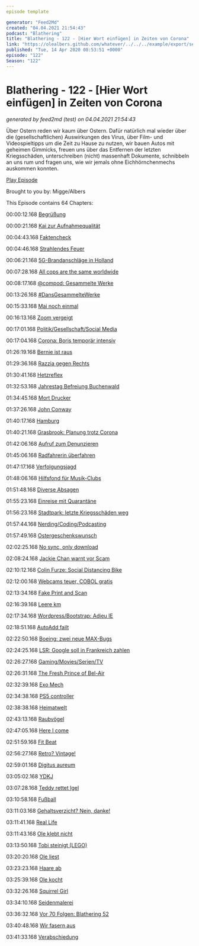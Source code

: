 ```yaml
---
episode template

generator: "Feed2Md"
created: "04.04.2021 21:54:43"
podcast: "Blathering"
title: "Blathering - 122 - [Hier Wort einfügen] in Zeiten von Corona"
link: "https://olealbers.github.com/whatever/../../../example/export/seasons/5/2020/4/Blathering - 122 - [Hier Wort einfügen] in Zeiten von Corona.md"
published: "Tue, 14 Apr 2020 08:53:51 +0000"
episode: "122"
Season: "122"
---
```


# Blathering - 122 - [Hier Wort einfügen] in Zeiten von Corona
_generated by feed2md (test) on 04.04.2021 21:54:43_

Über Ostern reden wir kaum über Ostern. Dafür natürlich mal wieder über die (gesellschaftlichen) Auswirkungen des Virus, über Film- und Videospieltipps um die Zeit zu Hause zu nutzen, wir bauen Autos mit geheimen Gimmicks, freuen uns über das Entfernen der letzten Kriegsschäden, unterschreiben (nicht) massenhaft Dokumente, schnibbeln an uns rum und fragen uns, wie wir jemals ohne Eichhörnchenmechs auskommen konnten.

[Play Episode](https://www.blathering.de/podlove/file/1189/s/feed/c/mp3/blathering_122.mp3)

Brought to you by: Migge/Albers

This Episode contains 64 Chapters:


00:00:12.168 [Begrüßung]()

00:00:21.168 [Kai zur Aufnahmequalität](https://pluspora.com/posts/80fb8e005ae70138497d101b0e91c357#be6986105c1801381b23005056264835)

00:04:43.168 [Faktencheck]()

00:04:46.168 [Strahlendes Feuer](https://taz.de/Feuer-rund-um-Tschernobyl/!5677956/)

00:06:21.168 [5G-Brandanschläge in Holland](https://www.golem.de/news/niederlande-erneut-anschlaege-auf-mobilfunktuerme-wegen-5g-2004-147847.html)

00:07:28.168 [All cops are the same worldwide](https://twitter.com/aprilaser/status/1247866135304962049)

00:08:17.168 [@compod: Gesammelte Werke](https://twitter.com/search?q=(from%3Acompod)%20(%40blathering_pod)%20until%3A2020-04-14%20since%3A2020-07-04&src=typed_query&f=live)

00:13:26.168 [#DansGesammelteWerke](https://twitter.com/search?q=(from%3Aevildanwallace)%20(%40blathering_pod)%20until%3A2020-04-14%20since%3A2020-04-07&src=typed_query&f=live)

00:15:33.168 [Mai noch einmal](https://twitter.com/tagesthemen/status/1247632362076135424)

00:16:13.168 [Zoom vergeigt](https://www.derstandard.at/story/2000116699893/zoom-ceo-zu-sicherheitsproblemen-ich-habe-es-wirklich-vergeigt)

00:17:01.168 [Politik/Gesellschaft/Social Media]()

00:17:04.168 [Corona: Boris temporär intensiv](https://www.sueddeutsche.de/politik/grossbritannien-boris-johnson-geht-es-besser-1.4873757)

01:26:19.168 [Bernie ist raus](https://www.tagesschau.de/ausland/sanders-praesidentschaftswahl-101.html)

01:29:36.168 [Razzia gegen Rechts](https://www.spiegel.de/politik/deutschland/hessen-razzia-gegen-rechtsextreme-ermittler-beschlagnahmen-waffen-und-ns-devotionalien-a-36fa7c35-72cc-4602-b508-6387ff88fb6a?sara_ecid=soci_upd_KsBF0AFjflf0DZCxpPYDCQgO1dEMph)

01:30:41.168 [Hetzreflex](https://www.volksverpetzer.de/kommentar/afd-celle/)

01:32:53.168 [Jahrestag Befreiung Buchenwald](https://www.buchenwald.de/47/date/2020/04/09/medieninformation/)

01:34:45.168 [Mort Drucker](https://de.wikipedia.org/wiki/Mort_Drucker)

01:37:26.168 [John Conway](https://de.wikipedia.org/wiki/John_Horton_Conway)

01:40:17.168 [Hamburg]()

01:40:21.168 [Grasbrook: Planung trotz Corona](https://www.haufe.de/immobilien/wohnungswirtschaft/Park-See-Hochhaeuser-–-Elbphilharmonie-Architekten-bebauen-Grasbrook_260_513560.html)

01:42:06.168 [Aufruf zum Denunzieren](https://twitter.com/tmigge/status/1249085601627942915)

01:45:06.168 [Radfahrerin überfahren](https://hamburg1.de/nachrichten/44470/Toedlicher_Abbiegeunfall_auf_der_Bebelallee.html)

01:47:17.168 [Verfolgungsjagd](https://www.ndr.de/nachrichten/hamburg/Zwei-Verletzte-bei-Unfall-nach-Verfolgungsjagd,unfall14598.html)

01:48:06.168 [Hilfsfond für Musik-Clubs](https://hamburg1.de/nachrichten/44488/Elbphilharmonie_Hilfsfonds_fuer_Musiker.html)

01:51:48.168 [Diverse Absagen](https://www.hamburg.de/erlebnis-sport/13707604/coronavirus-veranstaltungen-hamburg/)

01:55:23.168 [Einreise mit Quarantäne](https://hamburg1.de/nachrichten/44503/Ein_und_Rueckreisende_muessen_in_Quarantaene.html)

01:56:23.168 [Stadtpark: letzte Kriegsschäden weg](https://hamburg1.de/nachrichten/44495/Alle_Kriegsschaeden_im_Stadtpark_beseitigt.html)

01:57:44.168 [Nerding/Coding/Podcasting]()

01:57:49.168 [Ostergeschenkswunsch](https://twitter.com/stammtischphilo/status/1248009047493595136)

02:02:25.168 [No sync, only download](https://lightroom.adobe.com/lightroom-downloader)

02:08:24.168 [Jackie Chan warnt vor Scam](https://twitter.com/EyeOfJackieChan/status/1243027554149138432)

02:10:12.168 [Colin Furze: Social Distancing Bike](https://www.youtube.com/watch?v=vZFDNR9V5Nc)

02:12:00.168 [Webcams teuer, COBOL gratis](https://www.golem.de/news/400-prozent-preissteigerung-webcam-preise-explodieren-2004-147845.html)

02:13:34.168 [Fake Print and Scan](https://gitlab.com/edouardklein/falsisign)

02:16:39.168 [Leere km]()

02:17:34.168 [Wordpress/Bootstrap: Adieu IE](https://www.golem.de/news/browser-bootstrap-und-wordpress-wollen-ie-support-beenden-2004-147846.html)

02:18:51.168 [AutoAdd failt](https://script.google.com/home)

02:22:50.168 [Boeing: zwei neue MAX-Bugs](https://www.golem.de/news/boeing-737-max-boeing-entdeckt-zwei-weitere-softwarefehler-2004-147785.html)

02:24:25.168 [LSR: Google soll in Frankreich zahlen](https://www.golem.de/news/leistungsschutzrecht-google-soll-franzoesische-verlage-fuer-snippets-bezahlen-2004-147830.html)

02:26:27.168 [Gaming/Movies/Serien/TV]()

02:26:31.168 [The Fresh Prince of Bel-Air](https://twitter.com/stammtischphilo/status/1247271240974434304)

02:32:39.168 [Exo Mech](https://twitter.com/stammtischphilo/status/1247560159020429313)

02:34:38.168 [PS5 controller](https://twitter.com/stammtischphilo/status/1247625404816523265)

02:38:38.168 [Heimatwelt](https://twitter.com/stammtischphilo/status/1247960297261989890)

02:43:13.168 [Raubvögel](https://twitter.com/stammtischphilo/status/1248418007044329474)

02:47:05.168 [Here I come](https://twitter.com/stammtischphilo/status/1248710123637350401)

02:51:59.168 [Fit Beat](https://twitter.com/stammtischphilo/status/1248730159248740361)

02:56:27.168 [Retro? Vintage!](https://twitter.com/tmigge/status/1249238606700589056)

02:59:01.168 [Digitus aureum](https://de.wikipedia.org/wiki/James_Bond_007_%E2%80%93_Goldfinger)

03:05:02.168 [YDKJ](https://twitter.com/exilsoester/status/1247939007474008064)

03:07:28.168 [Teddy rettet Igel](https://de.wikipedia.org/wiki/James_Marsden)

03:10:58.168 [Fußball]()

03:11:03.168 [Gehaltsverzicht? Nein, danke!](https://www.welt.de/sport/article206996463/England-Kein-Gehaltsverzicht-in-der-reichsten-Fussball-Liga-der-Welt.html)

03:11:41.168 [Real Life]()

03:11:43.168 [Ole klebt nicht](https://twitter.com/stammtischphilo/status/1247533891079909389)

03:13:50.168 [Tobi steinigt (LEGO)](https://twitter.com/tmigge/status/1248546080226230272)

03:20:20.168 [Ole liest](https://twitter.com/stammtischphilo/status/1248936482527686657)

03:23:23.168 [Haare ab](https://twitter.com/stammtischphilo/status/1249374362328801280)

03:25:39.168 [Ole kocht](https://twitter.com/stammtischphilo/status/1249277356210040834)

03:32:26.168 [Squirrel Girl](https://de.wikipedia.org/wiki/Squirrel_Girl)

03:34:10.168 [Seidenmalerei](http://weavesilk.com/)

03:36:32.168 [Vor 70 Folgen: Blathering 52](https://www.blathering.de/2018/06/blathering-052-keine-kurzschluss-reaktion/)

03:40:48.168 [Wir fasern aus]()

03:41:33.168 [Verabschiedung]()


